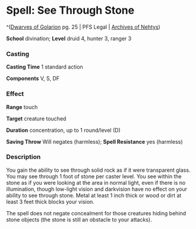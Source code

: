 # Spell: See Through Stone

^([Dwarves of Golarion][ss-see-through-stone] pg. 25 | PFS Legal | [Archives of Nehtys][sn-see-through-stone])

**School** divination; **Level** druid 4, hunter 3, ranger 3

### Casting

**Casting Time** 1 standard action  

**Components** V, S, DF

### Effect

**Range** touch  

**Target** creature touched  

**Duration** concentration, up to 1 round/level (D)  

**Saving Throw** Will negates (harmless); **Spell Resistance** yes (harmless)

### Description

You gain the ability to see through solid rock as if it were transparent glass. You may see through 1 foot of stone per caster level. You see within the stone as if you were looking at the area in normal light, even if there is no illumination, though low-light vision and darkvision have no effect on your ability to see through stone. Metal at least 1 inch thick or wood or dirt at least 3 feet thick blocks your vision.  

The spell does not negate concealment for those creatures hiding behind stone objects (the stone is still an obstacle to your attacks).

[ss-see-through-stone]: http://paizo.com/store/downloads/p
[sn-see-through-stone]: http://www.archivesofnethys.com/SpellDisplay.aspx?ItemName=See%20Through%20Stone